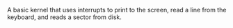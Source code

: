 A basic kernel that uses interrupts to print to the screen, read a line from the keyboard, and reads a sector from disk.